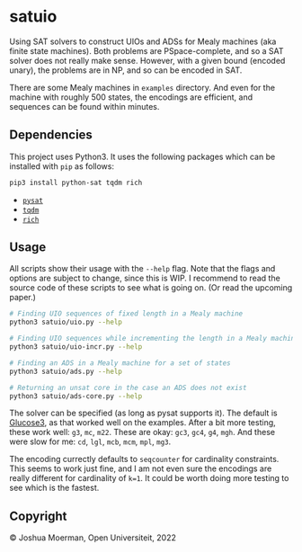 satuio
======

Using SAT solvers to construct UIOs and ADSs for Mealy machines (aka
finite state machines). Both problems are PSpace-complete, and so a
SAT solver does not really make sense. However, with a given bound
(encoded unary), the problems are in NP, and so can be encoded in SAT.

There are some Mealy machines in `examples` directory. And even for the
machine with roughly 500 states, the encodings are efficient, and
sequences can be found within minutes.


## Dependencies

This project uses Python3. It uses the following packages which can be
installed with `pip` as follows:

```bash
pip3 install python-sat tqdm rich
```

* [`pysat`](https://github.com/pysathq/pysat)
* [`tqdm`](https://github.com/tqdm/tqdm)
* [`rich`](https://github.com/Textualize/rich/)


## Usage

All scripts show their usage with the `--help` flag. Note that the
flags and options are subject to change, since this is WIP. I
recommend to read the source code of these scripts to see what is
going on. (Or read the upcoming paper.)

```bash
# Finding UIO sequences of fixed length in a Mealy machine
python3 satuio/uio.py --help

# Finding UIO sequences while incrementing the length in a Mealy machine
python3 satuio/uio-incr.py --help

# Finding an ADS in a Mealy machine for a set of states
python3 satuio/ads.py --help

# Returning an unsat core in the case an ADS does not exist
python3 satuio/ads-core.py --help
```

The solver can be specified (as long as pysat supports it). The default is
[Glucose3](https://www.labri.fr/perso/lsimon/glucose/), as that worked
well on the examples. After a bit more testing, these work well: `g3`, `mc`,
`m22`. These are okay: `gc3`, `gc4`, `g4`, `mgh`. And these were slow for me:
`cd`, `lgl`, `mcb`, `mcm`, `mpl`, `mg3`.

The encoding currectly defaults to `seqcounter` for cardinality constraints.
This seems to work just fine, and I am not even sure the encodings are really
different for cardinality of `k=1`. It could be worth doing more testing to
see which is the fastest.


## Copyright

© Joshua Moerman, Open Universiteit, 2022
